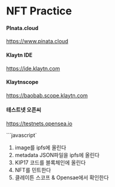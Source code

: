 # NFT Practice

#### PInata.cloud

https://www.pinata.cloud

#### Klaytn IDE

https://ide.klaytn.com


#### Klaytnscope

https://baobab.scope.klaytn.com

#### 테스트넷 오픈씨

https://testnets.opensea.io

```javascript`
1. image를 ipfs에 올린다
2. metadata JSON파일을 ipfs에 올린다
3. KIP17 코드를 블록체인에 올린다
4. NFT를 민트한다
5. 클레이튼 스코프 & Opensae에서 확인한다
```